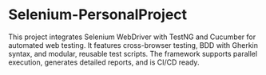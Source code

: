 # Selenium-PersonalProject
This project integrates Selenium WebDriver with TestNG and Cucumber for automated web testing. It features cross-browser testing, BDD with Gherkin syntax, and modular, reusable test scripts. The framework supports parallel execution, generates detailed reports, and is CI/CD ready.
